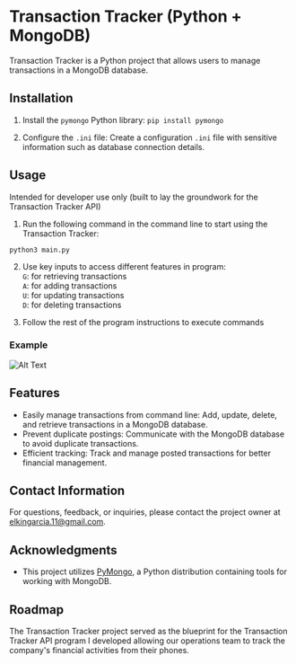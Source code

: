 # Transaction Tracker (Python + MongoDB)

Transaction Tracker is a Python project that allows users to manage transactions in a MongoDB database. 

## Installation

1. Install the `pymongo` Python library: 
`pip install pymongo`

2. Configure the `.ini` file:
Create a configuration `.ini` file with sensitive information such as database connection details.

## Usage

Intended for developer use only (built to lay the groundwork for the Transaction Tracker API)

1. Run the following command in the command line to start using the Transaction Tracker:

```python3 main.py```

2. Use key inputs to access different features in program:  
 `G`: for retrieving transactions  
 `A`: for adding transactions  
 `U`: for updating transactions  
 `D`: for deleting transactions  

3. Follow the rest of the program instructions to execute commands

### Example
![Alt Text](./image.png)

## Features

- Easily manage transactions from command line: Add, update, delete, and retrieve transactions in a MongoDB database.
- Prevent duplicate postings: Communicate with the MongoDB database to avoid duplicate transactions.
- Efficient tracking: Track and manage posted transactions for better financial management.

## Contact Information

For questions, feedback, or inquiries, please contact the project owner at [elkingarcia.11@gmail.com](mailto:elkingarcia.11@gmail.com).

## Acknowledgments

- This project utilizes [PyMongo](https://pymongo.readthedocs.io/), a Python distribution containing tools for working with MongoDB.

## Roadmap

The Transaction Tracker project served as the blueprint for the Transaction Tracker API program I developed allowing our operations team to track the company's financial activities from their phones.